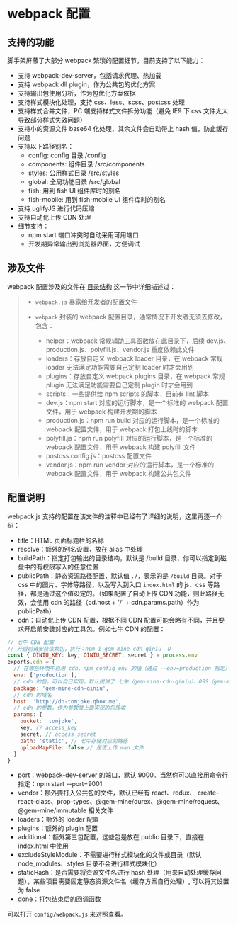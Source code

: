# webpack 配置

## 支持的功能

脚手架屏蔽了大部分 webpack 繁琐的配置细节，目前支持了以下能力：

- 支持 webpack-dev-server，包括请求代理、热加载
- 支持 webpack dll plugin，作为公共包的优化方案
- 支持输出包使用分析，作为包优化方案依据
- 支持样式模块化处理，支持 css、less、scss、postcss 处理
- 支持样式合并文件，PC 端支持样式文件拆分功能（避免 IE9 下 css 文件太大导致部分样式失效问题）
- 支持小的资源文件 base64 化处理，其余文件会自动带上 hash 值，防止缓存问题
- 支持以下路径别名：
  - config: config 目录 /config
  - components: 组件目录 /src/components
  - styles: 公用样式目录 /src/styles
  - global: 全局功能目录 /src/global
  - fish: 用到 fish UI 组件库时的别名
  - fish-mobile: 用到 fish-mobile UI 组件库时的别名
- 支持 uglifyJS 进行代码压缩
- 支持自动化上传 CDN 处理
- 细节支持：
  - npm start 端口冲突时自动采用可用端口
  - 开发期异常输出到浏览器界面，方便调试

## 涉及文件

webpack 配置涉及的文件在 <a href="#/docs/guide/catalogue">目录结构</a> 这一节中详细描述过：

> - `webpack.js` 暴露给开发者的配置文件
> - `webpack` 封装的 webpack 配置目录，通常情况下开发者无须去修改，包含：
>
>   - helper：webpack 常规辅助工具函数放在此目录下，后续 dev.js、production.js、polyfill.js、vendor.js 重度依赖此文件
>   - loaders：存放自定义 webpack loader 目录，在 webpack 常规 loader 无法满足功能需要自己定制 loader 时才会用到
>   - plugins：存放自定义 webpack plugins 目录，在 webpack 常规 plugin 无法满足功能需要自己定制 plugin 时才会用到
>   - scripts：一些提供给 npm scripts 的脚本，目前有 lint 脚本
>   - dev.js：npm start 对应的运行脚本，是一个标准的 webpack 配置文件，用于 webpack 构建开发期的脚本
>   - production.js：npm run build 对应的运行脚本，是一个标准的 webpack 配置文件，用于 webpack 打包上线时的脚本
>   - polyfill.js：npm run polyfill 对应的运行脚本，是一个标准的 webpack 配置文件，用于 webpack 构建 polyfill 文件
>   - postcss.config.js：postcss 配置文件
>   - vendor.js：npm run vendor 对应的运行脚本，是一个标准的 webpack 配置文件，用于 webpack 构建公共包文件

## 配置说明

webpack.js 支持的配置在该文件的注释中已经有了详细的说明，这里再逐一介绍：

- title：HTML 页面标题栏的名称
- resolve：额外的别名设置，放在 alias 中处理
- buildPath：指定打包输出的目录结构，默认是 /build 目录，你可以指定到磁盘中的有权限写入的任意位置
- publicPath：静态资源路径配置，默认值 `./`，表示的是 `/build` 目录。对于 css 中的图片、字体等路径，以及写入到入口 `index.html` 的 js、css 等路径，都是通过这个值设定的。（如果配置了自动上传 CDN 功能，则此路径无效，会使用 cdn 的路径（cd.host + '/' + cdn.params.path）作为 publicPath）
- cdn：自动化上传 CDN 配置，根据不同 CDN 配置可能会略有不同，并且要求开启前安装对应的工具包。例如七牛 CDN 的配置：

```js
// 七牛 CDN 配置
// 开启前请安装依赖包，执行：npm i gem-mine-cdn-qiniu -D
const { QINIU_KEY: key, QINIU_SECRET: secret } = process.env
exports.cdn = {
  // 在哪些环境中启用 cdn，npm_config_env 的值（通过 --env=production 指定）
  env: ['production'],
  // cdn 的包，可以自己实现，默认提供了 七牛（gem-mine-cdn-qiniu）、OSS（gem-mine-cdn-oss 未发布）、CS（gem-mine-cdn-cs 未发布） 方案
  package: 'gem-mine-cdn-qiniu',
  // cdn 的域名
  host: 'http://dn-tomjoke.qbox.me',
  // cdn 的参数，作为参数被上面实现的包接收
  params: {
    bucket: 'tomjoke',
    key, // access_key
    secret, // access_secret
    path: 'static', // 七牛存储对应的路径
    uploadMapFile: false // 是否上传 map 文件
  }
}
```

- port：webpack-dev-server 的端口，默认 9000。当然你可以直接用命令行指定：npm start --port=9001
- vendor：额外要打入公共包的文件，默认已经有 react、redux、 create-react-class、prop-types、@gem-mine/durex、@gem-mine/request、@gem-mine/immutable 相关文件
- loaders：额外的 loader 配置
- plugins：额外的 plugin 配置
- additional：额外第三包配置，这些包是放在 public 目录下，直接在 index.html 中使用
- excludeStyleModule：不需要进行样式模块化的文件或目录（默认 node_modules、styles 目录不会进行样式模块化）
- staticHash：是否需要将资源文件名进行 hash 处理（用来自动处理缓存问题），某些项目需要固定静态资源文件名（缓存方案自行处理）, 可以将其设置为 false
- done：打包结束后的回调函数

可以打开 `config/webpack.js` 来对照查看。
